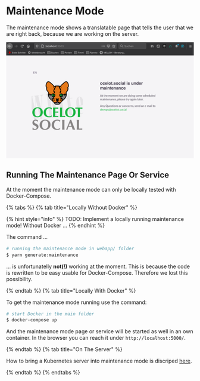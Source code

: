 # Maintenance Mode

The maintenance mode shows a translatable page that tells the user that we are right back, because we are working on the server.

![Maintenance Mode Screen Shot](../../.gitbook/assets/maintenance-page.png)

## Running The Maintenance Page Or Service

At the moment the maintenance mode can only be locally tested with Docker-Compose.

{% tabs %}
{% tab title="Locally Without Docker" %}

{% hint style="info" %}
TODO: Implement a locally running maintenance mode! Without Docker …
{% endhint %}

The command …

```bash
# running the maintenance mode in webapp/ folder
$ yarn generate:maintenance
```

… is unfortunatelly **not(!)** working at the moment.
This is because the code is rewritten to be easy usable for Docker-Compose. Therefore we lost this possibility.

{% endtab %}
{% tab title="Locally With Docker" %}

To get the maintenance mode running use the command:

```bash
# start Docker in the main folder
$ docker-compose up
````

And the maintenance mode page or service will be started as well in an own container.
In the browser you can reach it under `http://localhost:5000/`.

{% endtab %}
{% tab title="On The Server" %}

How to bring a Kubernetes server into maintenance mode is discriped [here](../../deployment/ocelot-social/maintenance/README.md).

{% endtab %}
{% endtabs %}

